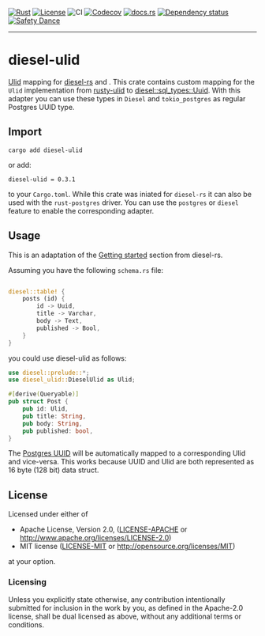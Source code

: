 [![Rust](https://img.shields.io/badge/built_with-Rust-dca282.svg)](https://www.rust-lang.org/)
[![License](https://img.shields.io/badge/License-Apache_2.0-brightgreen.svg)](https://github.com/ArunaStorage/ArunaServer/blob/main/LICENSE-APACHE)
![CI](https://github.com/ArunaStorage/diesel-ulid/actions/workflows/push.yaml/badge.svg?branch=main)
[![Codecov](https://codecov.io/github/ArunaStorage/diesel-ulid/coverage.svg?branch=main)](https://codecov.io/gh/ArunaStorage/diesel-ulid)
[![docs.rs](https://docs.rs/diesel-ulid/badge.svg)](https://docs.rs/diesel-ulid)
[![Dependency status](https://deps.rs/repo/github/ArunaStorage/diesel-ulid/status.svg)](https://deps.rs/repo/github/ArunaStorage/diesel-ulid)
[![Safety Dance](https://img.shields.io/badge/unsafe-forbidden-success.svg)](https://github.com/rust-secure-code/safety-dance/)
___

# diesel-ulid

[Ulid](https://github.com/ulid/spec) mapping for [diesel-rs](https://github.com/diesel-rs/diesel) and . This crate contains custom mapping for the `Ulid` implementation from [rusty-ulid](https://github.com/huxi/rusty_ulid) to [diesel::sql_types::Uuid](https://docs.rs/diesel/latest/diesel/sql_types/struct.Uuid.html). With this adapter you can use these types in `Diesel` and `tokio_postgres` as regular Postgres UUID type.

## Import

```
cargo add diesel-ulid
```

or add:

```
diesel-ulid = 0.3.1
```

to your `Cargo.toml`. While this crate was iniated for `diesel-rs` it can also be used with the `rust-postgres` driver. You can use the `postgres` or `diesel` feature to enable the corresponding adapter.


## Usage

This is an adaptation of the [Getting started](https://diesel.rs/guides/getting-started) section from diesel-rs.

Assuming you have the following `schema.rs` file:

```rust

diesel::table! {
    posts (id) {
        id -> Uuid,
        title -> Varchar,
        body -> Text,
        published -> Bool,
    }
}
```

you could use diesel-ulid as follows:

```rust
use diesel::prelude::*;
use diesel_ulid::DieselUlid as Ulid;

#[derive(Queryable)]
pub struct Post {
    pub id: Ulid,
    pub title: String,
    pub body: String,
    pub published: bool,
}
```

The [Postgres UUID](https://www.postgresql.org/docs/current/datatype-uuid.html) will be automatically mapped to a corresponding Ulid and vice-versa. This works because UUID and Ulid are both represented as 16 byte (128 bit) data struct. 

## License

Licensed under either of

 * Apache License, Version 2.0, ([LICENSE-APACHE](LICENSE-APACHE) or http://www.apache.org/licenses/LICENSE-2.0)
 * MIT license ([LICENSE-MIT](LICENSE-MIT) or http://opensource.org/licenses/MIT)

at your option.

### Licensing

Unless you explicitly state otherwise, any contribution intentionally submitted
for inclusion in the work by you, as defined in the Apache-2.0 license, shall be
dual licensed as above, without any additional terms or conditions.